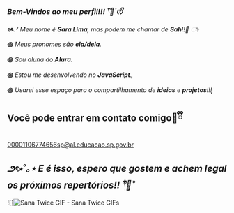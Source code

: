 ### _Bem-Vindos ao meu perfil!!! 𓍢ִ໋🌷͙֒ ᰔᩚ_

**ᝰ.ᐟ** _Meu nome é **Sara Lima**, mas podem me chamar de **Sah**!!💌 ೀ_

  **꩜** _Meus pronomes são **ela/dela**._
  
  **꩜** _Sou aluna do **Alura**._

  **꩜** _Estou me desenvolvendo no **JavaScript**.ֶָ֢_

  **꩜** _Usarei esse espaço para o compartilhamento de **ideias** e **projetos**!!!ֶָ֢_

  ## Você pode entrar em contato comigo🍰ྀི

  00001106774656sp@al.educacao.sp.gov.br


 ## _**౨ৎ⋆˚｡⋆** E é isso, espero que gostem e achem legal os próximos repertórios!! **𓍢ִ໋🌷͙֒˚**_



 ![]<img src="https://media1.tenor.com/m/zgJro5b9dnwAAAAd/sana-twice.gif" alt="Sana Twice GIF - Sana Twice GIFs"/>
